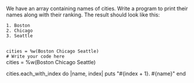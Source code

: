 We have an array
containing names of cities.
Write a program to
print their names
along with their ranking.
The result should look like this:

```
1. Boston
2. Chicago
3. Seattle
```

<codeblock language="ruby" type="exercise" testMode="fixedInput">
<code>
cities = %w(Boston Chicago Seattle)
# Write your code here
</code>

<solution>
cities = %w(Boston Chicago Seattle)

cities.each_with_index do |name, index|
  puts "#{index + 1}. #{name}"
end
</solution>
</codeblock>
